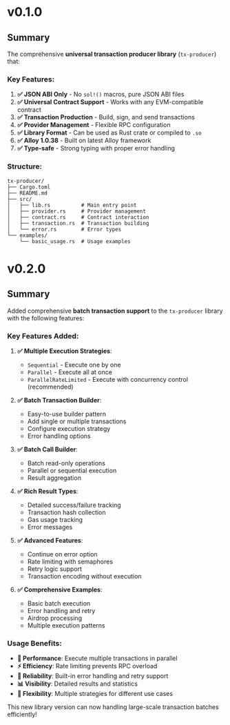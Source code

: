 # v0.1.0

## Summary

The comprehensive **universal transaction producer library** (`tx-producer`) that:

### Key Features:
1. **✅ JSON ABI Only** - No `sol!()` macros, pure JSON ABI files
2. **✅ Universal Contract Support** - Works with any EVM-compatible contract
3. **✅ Transaction Production** - Build, sign, and send transactions
4. **✅ Provider Management** - Flexible RPC configuration
5. **✅ Library Format** - Can be used as Rust crate or compiled to `.so`
6. **✅ Alloy 1.0.38** - Built on latest Alloy framework
7. **✅ Type-safe** - Strong typing with proper error handling

### Structure:
```
tx-producer/
├── Cargo.toml
├── README.md
├── src/
│   ├── lib.rs          # Main entry point
│   ├── provider.rs     # Provider management
│   ├── contract.rs     # Contract interaction
│   ├── transaction.rs  # Transaction building
│   └── error.rs        # Error types
└── examples/
    └── basic_usage.rs  # Usage examples
```

# v0.2.0

## Summary

Added comprehensive **batch transaction support** to the `tx-producer` library with the following features:

### Key Features Added:

1. **✅ Multiple Execution Strategies**:
   - `Sequential` - Execute one by one
   - `Parallel` - Execute all at once
   - `ParallelRateLimited` - Execute with concurrency control (recommended)

2. **✅ Batch Transaction Builder**:
   - Easy-to-use builder pattern
   - Add single or multiple transactions
   - Configure execution strategy
   - Error handling options

3. **✅ Batch Call Builder**:
   - Batch read-only operations
   - Parallel or sequential execution
   - Result aggregation

4. **✅ Rich Result Types**:
   - Detailed success/failure tracking
   - Transaction hash collection
   - Gas usage tracking
   - Error messages

5. **✅ Advanced Features**:
   - Continue on error option
   - Rate limiting with semaphores
   - Retry logic support
   - Transaction encoding without execution

6. **✅ Comprehensive Examples**:
   - Basic batch execution
   - Error handling and retry
   - Airdrop processing
   - Multiple execution patterns

### Usage Benefits:

- **🚀 Performance**: Execute multiple transactions in parallel
- **⚡ Efficiency**: Rate limiting prevents RPC overload
- **🔄 Reliability**: Built-in error handling and retry support
- **📊 Visibility**: Detailed results and statistics
- **🎯 Flexibility**: Multiple strategies for different use cases

This new library version can now handling large-scale transaction batches efficiently!

